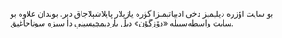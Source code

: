 
بو سایت اۆزره دیلیمیز دخی ادبیاتېمېزا گؤره یازېلار پایلاشېلاجاق دېر. بوندان علاوه بو سایت واسطه‌سییله «[دۆزگۆن](https://dilimiz.github.io/duzgun/)» دیل یاردېمچېسېنې دا سیزه سوناجاغېق.


